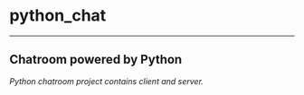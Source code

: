 # python_chat
---
## Chatroom powered by Python


*Python chatroom project contains client and server.*
